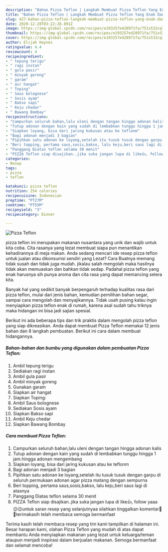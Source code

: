 ```yaml
---
description: "Bahan Pizza Teflon | Langkah Membuat Pizza Teflon Yang Enak Dan Lezat"
title: "Bahan Pizza Teflon | Langkah Membuat Pizza Teflon Yang Enak Dan Lezat"
slug: 427-bahan-pizza-teflon-langkah-membuat-pizza-teflon-yang-enak-dan-lezat
date: 2020-12-20T03:22:28.891Z
image: https://img-global.cpcdn.com/recipes/e193257e428971fa/751x532cq70/pizza-teflon-foto-resep-utama.jpg
thumbnail: https://img-global.cpcdn.com/recipes/e193257e428971fa/751x532cq70/pizza-teflon-foto-resep-utama.jpg
cover: https://img-global.cpcdn.com/recipes/e193257e428971fa/751x532cq70/pizza-teflon-foto-resep-utama.jpg
author: Elijah Haynes
ratingvalue: 4.4
reviewcount: 4
recipeingredient:
- " tepung terigu"
- " ragi instan"
- " gula pasir"
- " minyak goreng"
- " garam"
- " air hangat"
- " Toping"
- " Saus bolognese"
- " Sosis ayam"
- " Bakso sapi"
- " Keju chedar"
- " Bawang Bombay"
recipeinstructions:
- "Campurkan seluruh bahan,lalu uleni dengan tangan hingga adonan kalis"
- "Tutup adonan dengan kain yang sudah di lembabkan tunggu hingga 1 jam.hingga adonan mengembang"
- "Siapkan loyang, bisa dari jaring kukusan atau ke teflonm"
- "Bagi adonan menjadi 3 bagian"
- "Pipihkan satu adonan ke loyang,setelah itu tusuk tusuk dengan garpu di seluruh permukaan adonan agar pizza matang dengan sempurna"
- "Beri topping, pertama saus,sosis,bakso, lalu keju,beri saus lagi di atasnya"
- "Panggang Diatas teflon selama 30 menit"
- "PIZZA Teflon siap disajikan..jika suka jangan lupa di like👍, follow yaaa 😉😉untuk saran resep yang selanjutnyaa silahkan tinggalkan komentar🤗🤗terimakasih telah membaca semoga bermanfaat"
categories:
- Resep
tags:
- pizza
- teflon

katakunci: pizza teflon 
nutrition: 254 calories
recipecuisine: Indonesian
preptime: "PT27M"
cooktime: "PT55M"
recipeyield: "3"
recipecategory: Dinner

---
```



![Pizza Teflon](https://img-global.cpcdn.com/recipes/e193257e428971fa/751x532cq70/pizza-teflon-foto-resep-utama.jpg)


pizza teflon ini merupakan makanan nusantara yang unik dan wajib untuk kita coba. Cita rasanya yang lezat membuat siapa pun menantikan kehadirannya di meja makan.
Anda sedang mencari ide resep pizza teflon untuk jualan atau dikonsumsi sendiri yang Lezat? Cara Buatnya memang tidak susah dan tidak juga mudah. jikalau salah mengolah maka hasilnya tidak akan memuaskan dan bahkan tidak sedap. Padahal pizza teflon yang enak harusnya sih punya aroma dan cita rasa yang dapat memancing selera kita.

Banyak hal yang sedikit banyak berpengaruh terhadap kualitas rasa dari pizza teflon, mulai dari jenis bahan, kemudian pemilihan bahan segar, sampai cara mengolah dan menyajikannya. Tidak usah pusing kalau ingin menyiapkan pizza teflon enak di rumah, karena asal sudah tahu triknya maka hidangan ini bisa jadi sajian spesial.




Berikut ini ada beberapa tips dan trik praktis dalam mengolah pizza teflon yang siap dikreasikan. Anda dapat membuat Pizza Teflon memakai 12 jenis bahan dan 8 langkah pembuatan. Berikut ini cara dalam membuat hidangannya.

<!--inarticleads1-->

##### Bahan-bahan dan bumbu yang digunakan dalam pembuatan Pizza Teflon:

1. Ambil  tepung terigu
1. Sediakan  ragi instan
1. Ambil  gula pasir
1. Ambil  minyak goreng
1. Gunakan  garam
1. Siapkan  air hangat
1. Siapkan  Toping:
1. Ambil  Saus bolognese
1. Sediakan  Sosis ayam
1. Siapkan  Bakso sapi
1. Ambil  Keju chedar
1. Siapkan  Bawang Bombay




<!--inarticleads2-->

##### Cara membuat Pizza Teflon:

1. Campurkan seluruh bahan,lalu uleni dengan tangan hingga adonan kalis
1. Tutup adonan dengan kain yang sudah di lembabkan tunggu hingga 1 jam.hingga adonan mengembang
1. Siapkan loyang, bisa dari jaring kukusan atau ke teflonm
1. Bagi adonan menjadi 3 bagian
1. Pipihkan satu adonan ke loyang,setelah itu tusuk tusuk dengan garpu di seluruh permukaan adonan agar pizza matang dengan sempurna
1. Beri topping, pertama saus,sosis,bakso, lalu keju,beri saus lagi di atasnya
1. Panggang Diatas teflon selama 30 menit
1. PIZZA Teflon siap disajikan..jika suka jangan lupa di like👍, follow yaaa 😉😉untuk saran resep yang selanjutnyaa silahkan tinggalkan komentar🤗🤗terimakasih telah membaca semoga bermanfaat




Terima kasih telah membaca resep yang tim kami tampilkan di halaman ini. Besar harapan kami, olahan Pizza Teflon yang mudah di atas dapat membantu Anda menyiapkan makanan yang lezat untuk keluarga/teman ataupun menjadi inspirasi dalam berjualan makanan. Semoga bermanfaat dan selamat mencoba!
